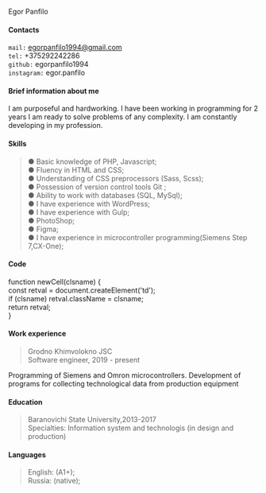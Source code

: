  Egor Panfilo 
#### Contacts ####
`mail:` egorpanfilo1994@gmail.com     
`tel:` +375292242286       
`github:` egorpanfilo1994         
`instagram:` egor.panfilo      

#### Brief information about me ####
I am purposeful and hardworking. I have been working in programming for 2 years
I am ready to solve problems of any complexity.
I am constantly developing in my profession.

#### Skills ####
>  ● Basic knowledge of PHP, Javascript;       
>  ● Fluency in HTML and CSS;                    
>  ● Understanding of CSS preprocessors (Sass, Scss);          
>  ● Possession of version control tools Git ;              
>  ● Ability to work with databases (SQL, MySql);               
>  ● I have experience with WordPress;                 
>  ● I have experience with Gulp;                  
>  ● PhotoShop;                                
>  ● Figma;               
>  ● I have experience in microcontroller programming(Siemens Step 7,CX-One);

#### Code ####
   function newCell(clsname) {            
        const retval = document.createElement('td');            
        if (clsname) retval.className = clsname;                 
        return retval;               
    }     

#### Work experience ####
> Grodno Khimvolokno JSC                     
> Software engineer, 2019 - present               
        
Programming of Siemens and Omron microcontrollers. Development of programs for collecting technological data from production equipment 

#### Education ####
> Baranovichi State University,2013-2017                  
> Specialties: Information system and technologis (in design and production)

#### Languages ####             
> English: (A1+);                  
> Russia:  (native);

              
